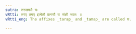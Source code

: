 ```yaml
---
sutra: तरप्तमपौ घः
vRtti: तरप् तमप् इत्येतौ प्रत्ययौ घ संज्ञौ भवतः ॥
vRtti_eng: The affixes _tarap_ and _tamap_ are called घ.

---
```


